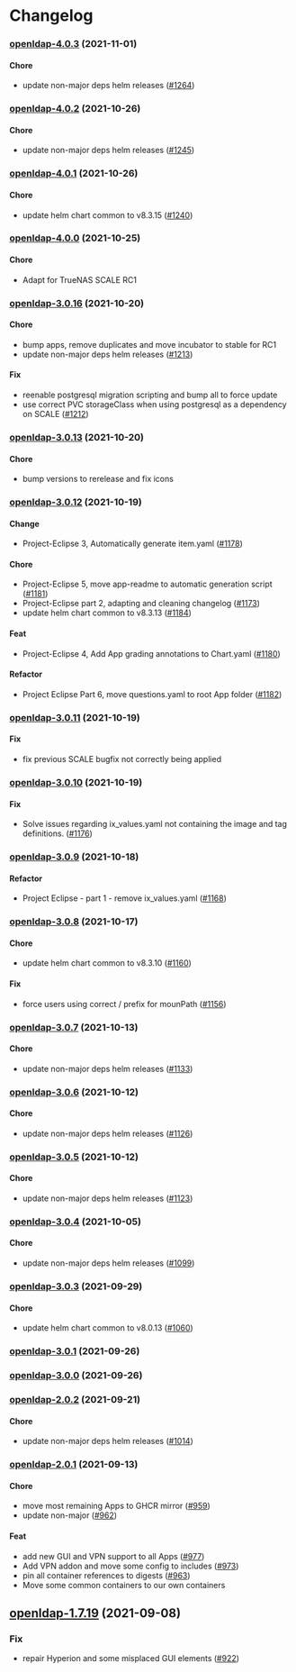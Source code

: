 # Changelog<br>


<a name="openldap-4.0.3"></a>
### [openldap-4.0.3](https://github.com/truecharts/apps/compare/openldap-4.0.2...openldap-4.0.3) (2021-11-01)

#### Chore

* update non-major deps helm releases ([#1264](https://github.com/truecharts/apps/issues/1264))



<a name="openldap-4.0.2"></a>
### [openldap-4.0.2](https://github.com/truecharts/apps/compare/openldap-4.0.1...openldap-4.0.2) (2021-10-26)

#### Chore

* update non-major deps helm releases ([#1245](https://github.com/truecharts/apps/issues/1245))



<a name="openldap-4.0.1"></a>
### [openldap-4.0.1](https://github.com/truecharts/apps/compare/openldap-4.0.0...openldap-4.0.1) (2021-10-26)

#### Chore

* update helm chart common to v8.3.15 ([#1240](https://github.com/truecharts/apps/issues/1240))



<a name="openldap-4.0.0"></a>
### [openldap-4.0.0](https://github.com/truecharts/apps/compare/openldap-3.0.16...openldap-4.0.0) (2021-10-25)

#### Chore

* Adapt for TrueNAS SCALE RC1



<a name="openldap-3.0.16"></a>
### [openldap-3.0.16](https://github.com/truecharts/apps/compare/openldap-3.0.13...openldap-3.0.16) (2021-10-20)

#### Chore

* bump apps, remove duplicates and move incubator to stable for RC1
* update non-major deps helm releases ([#1213](https://github.com/truecharts/apps/issues/1213))

#### Fix

* reenable postgresql migration scripting and bump all to force update
* use correct PVC storageClass when using postgresql as a dependency on SCALE ([#1212](https://github.com/truecharts/apps/issues/1212))



<a name="openldap-3.0.13"></a>
### [openldap-3.0.13](https://github.com/truecharts/apps/compare/openldap-3.0.12...openldap-3.0.13) (2021-10-20)

#### Chore

* bump versions to rerelease and fix icons



<a name="openldap-3.0.12"></a>
### [openldap-3.0.12](https://github.com/truecharts/apps/compare/openldap-3.0.11...openldap-3.0.12) (2021-10-19)

#### Change

* Project-Eclipse 3, Automatically generate item.yaml ([#1178](https://github.com/truecharts/apps/issues/1178))

#### Chore

* Project-Eclipse 5, move app-readme to automatic generation script ([#1181](https://github.com/truecharts/apps/issues/1181))
* Project-Eclipse part 2, adapting and cleaning changelog ([#1173](https://github.com/truecharts/apps/issues/1173))
* update helm chart common to v8.3.13 ([#1184](https://github.com/truecharts/apps/issues/1184))

#### Feat

* Project-Eclipse 4, Add App grading annotations to Chart.yaml ([#1180](https://github.com/truecharts/apps/issues/1180))

#### Refactor

* Project Eclipse Part 6, move questions.yaml to root App folder ([#1182](https://github.com/truecharts/apps/issues/1182))



<a name="openldap-3.0.11"></a>
### [openldap-3.0.11](https://github.com/truecharts/apps/compare/openldap-3.0.10...openldap-3.0.11) (2021-10-19)

#### Fix

* fix previous SCALE bugfix not correctly being applied



<a name="openldap-3.0.10"></a>
### [openldap-3.0.10](https://github.com/truecharts/apps/compare/openldap-3.0.9...openldap-3.0.10) (2021-10-19)

#### Fix

* Solve issues regarding ix_values.yaml not containing the image and tag definitions. ([#1176](https://github.com/truecharts/apps/issues/1176))



<a name="openldap-3.0.9"></a>
### [openldap-3.0.9](https://github.com/truecharts/apps/compare/openldap-3.0.8...openldap-3.0.9) (2021-10-18)

#### Refactor

* Project Eclipse - part 1 - remove ix_values.yaml ([#1168](https://github.com/truecharts/apps/issues/1168))



<a name="openldap-3.0.8"></a>
### [openldap-3.0.8](https://github.com/truecharts/apps/compare/openldap-3.0.7...openldap-3.0.8) (2021-10-17)

#### Chore

* update helm chart common to v8.3.10 ([#1160](https://github.com/truecharts/apps/issues/1160))

#### Fix

* force users using correct / prefix for mounPath ([#1156](https://github.com/truecharts/apps/issues/1156))



<a name="openldap-3.0.7"></a>
### [openldap-3.0.7](https://github.com/truecharts/apps/compare/openldap-3.0.6...openldap-3.0.7) (2021-10-13)

#### Chore

* update non-major deps helm releases ([#1133](https://github.com/truecharts/apps/issues/1133))



<a name="openldap-3.0.6"></a>
### [openldap-3.0.6](https://github.com/truecharts/apps/compare/openldap-3.0.5...openldap-3.0.6) (2021-10-12)

#### Chore

* update non-major deps helm releases ([#1126](https://github.com/truecharts/apps/issues/1126))



<a name="openldap-3.0.5"></a>
### [openldap-3.0.5](https://github.com/truecharts/apps/compare/openldap-3.0.4...openldap-3.0.5) (2021-10-12)

#### Chore

* update non-major deps helm releases ([#1123](https://github.com/truecharts/apps/issues/1123))



<a name="openldap-3.0.4"></a>
### [openldap-3.0.4](https://github.com/truecharts/apps/compare/openldap-3.0.3...openldap-3.0.4) (2021-10-05)

#### Chore

* update non-major deps helm releases ([#1099](https://github.com/truecharts/apps/issues/1099))



<a name="openldap-3.0.3"></a>
### [openldap-3.0.3](https://github.com/truecharts/apps/compare/openldap-3.0.2...openldap-3.0.3) (2021-09-29)

#### Chore

* update helm chart common to v8.0.13 ([#1060](https://github.com/truecharts/apps/issues/1060))



<a name="openldap-3.0.1"></a>
### [openldap-3.0.1](https://github.com/truecharts/apps/compare/openldap-3.0.0...openldap-3.0.1) (2021-09-26)



<a name="openldap-3.0.0"></a>
### [openldap-3.0.0](https://github.com/truecharts/apps/compare/openldap-2.0.2...openldap-3.0.0) (2021-09-26)



<a name="openldap-2.0.2"></a>
### [openldap-2.0.2](https://github.com/truecharts/apps/compare/openldap-2.0.1...openldap-2.0.2) (2021-09-21)

#### Chore

* update non-major deps helm releases ([#1014](https://github.com/truecharts/apps/issues/1014))



<a name="openldap-2.0.1"></a>
### [openldap-2.0.1](https://github.com/truecharts/apps/compare/openldap-1.7.19...openldap-2.0.1) (2021-09-13)

#### Chore

* move most remaining Apps to GHCR mirror ([#959](https://github.com/truecharts/apps/issues/959))
* update non-major ([#962](https://github.com/truecharts/apps/issues/962))

#### Feat

* add new GUI and VPN support to all Apps ([#977](https://github.com/truecharts/apps/issues/977))
* Add VPN addon and move some config to includes ([#973](https://github.com/truecharts/apps/issues/973))
* pin all container references to digests ([#963](https://github.com/truecharts/apps/issues/963))
* Move some common containers to our own containers

<a name="openldap-1.7.19"></a>
## [openldap-1.7.19](https://github.com/truecharts/apps/compare/openldap-1.7.18...openldap-1.7.19) (2021-09-08)

### Fix

* repair Hyperion and some misplaced GUI elements ([#922](https://github.com/truecharts/apps/issues/922))

